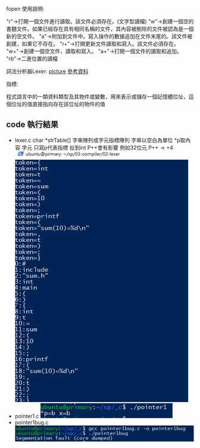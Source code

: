 fopen 使用說明:

"r"->打開一個文件進行讀取。該文件必須存在。(文字型讀檔)
"w"->創建一個空的書麵文件。如果已經存在具有相同名稱的文件，其內容被刪除的文件被認為是一個新的空文件。
"a"->附加到文件中。寫入操作的數據追加在文件末尾的。該文件被創建，如果它不存在。
"r+"->打開更新文件讀取和寫入。該文件必須存在。
"w+"->創建一個空文件，讀取和寫入。
"a+"->打開一個文件的​​讀取和追加。
"rb"->二進位置的讀檔

詞法分析器Lexer:
[picture](https://github.com/owen4096/sp109b/blob/main/note/week3/week3/1.png)
[參考資料](https://zh.wikipedia.org/wiki/%E8%AF%8D%E6%B3%95%E5%88%86%E6%9E%90)


指標:

程式語言中的一類資料類型及其物件或變數，用來表示或儲存一個記憶體位址，這個位址的值直接指向存在該位址的物件的值

## code 執行結果
* lexer.c
char *strTable[] 字串陣列或字元指標陣列
字串以空白為單位
*p取內容 字元 只寫p代表指標
扯到int P++會有影響 例如32位元 P++ -> +4
![picture](https://github.com/owen4096/sp109b/blob/main/note/week3/week3/2.png)
* pointer1.c
![picture](https://github.com/owen4096/sp109b/blob/main/note/week3/week3/3.png)
* pointer1bug.c
![picture](https://github.com/owen4096/sp109b/blob/main/note/week3/week3/4.png)







